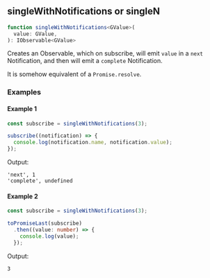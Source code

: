 ## singleWithNotifications or singleN

```ts
function singleWithNotifications<GValue>(
  value: GValue,
): IObservable<GValue>
```

Creates an Observable, which on subscribe, will emit `value` in a `next` Notification,
and then will emit a `complete` Notification.

It is somehow equivalent of a `Promise.resolve`.

### Examples

#### Example 1

```ts
const subscribe = singleWithNotifications(3);

subscribe((notification) => {
  console.log(notification.name, notification.value);
});
```


Output:

```text
'next', 1
'complete', undefined
```

#### Example 2

```ts
const subscribe = singleWithNotifications(3);

toPromiseLast(subscribe)
  .then((value: number) => {
    console.log(value);
  });
```


Output:

```text
3
```

